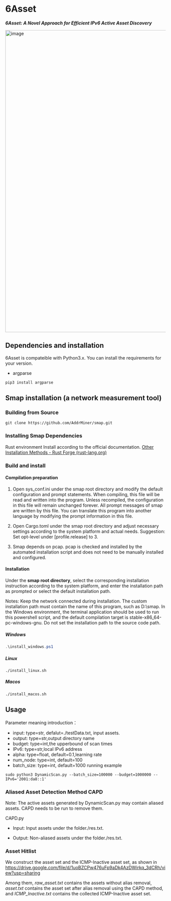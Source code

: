 # 6Asset
***6Asset: A Novel Approach for Efficient IPv6 Active Asset Discovery***


<img width="949" alt="image" src="https://github.com/user-attachments/assets/4f7833e4-4957-4edf-b35f-f2088291e9a8">


##  Dependencies and installation
6Asset is compateible with Python3.x. You can install the requirements for your version. 

* argparse
```
pip3 install argparse
```

## Smap installation (a network measurement tool)

###  Building from Source

```
git clone https://github.com/AddrMiner/smap.git
```
### Installing Smap Dependencies

Rust environment
Install according to the official documentation.
[Other Installation Methods - Rust Forge (rust-lang.org)](https://forge.rust-lang.org/infra/other-installation-methods.html)
### Build and install

#### Compilation preparation

1. Open sys_conf.ini under the smap root directory and modify the default configuration and prompt statements.
When compiling, this file will be read and written into the program. Unless recompiled, the configuration in this file will remain unchanged forever.
All prompt messages of smap are written by this file. You can translate this program into another language by modifying the prompt information in this file.

2. Open Cargo.toml under the smap root directory and adjust necessary settings according to the system platform and actual needs.
Suggestion: Set opt-level under [profile.release] to 3.
   
3. Smap depends on pcap. pcap is checked and installed by the automated installation script and does not need to be manually installed and configured.

#### Installation

Under the **smap root directory**, select the corresponding installation instruction according to the system platform, and enter the installation path as prompted or select the default installation path.


Notes:
Keep the network connected during installation.
The custom installation path must contain the name of this program, such as D:\smap.
In the Windows environment, the terminal application should be used to run this powershell script, and the default compilation target is stable-x86_64-pc-windows-gnu.
Do not set the installation path to the source code path.

##### Windows 

   ```powershell
   .\install_windows.ps1
   ```

##### Linux 

```shell
./install_linux.sh
```

##### Macos 

```shell
./install_macos.sh
```


## Usage
Parameter meaning introduction：
* input:  type=str, defalut=./testData.txt, input assets.
* output: type=str,output directory name
* budget: type=int,the upperbound of scan times
* IPv6:   type=str,local IPv6 address
* alpha:  type=float, default=0.1,learning rate
* num_node: type=int, default=100
* batch_size: type=int, default=1000
running example
```
sudo python3 DynamicScan.py --batch_size=100000 --budget=1000000 --IPv6='2001:da8::1'
```


### Aliased Asset Detection Method CAPD
Note: The active assets generated by DynamicScan.py may contain aliased assets. CAPD needs to be run to remove them.

CAPD.py

* Input: Input assets under the folder./res.txt. 

* Output: Non-aliased assets under the folder./res.txt.


### Asset Hitlist

We construct the asset set and the ICMP-Inactive asset set, as shown in https://drive.google.com/file/d/1uoBZCPw476uFp9aDk4AzDWirkq_3dCRh/view?usp=sharing

Among them, *raw_asset.txt* contains the assets without alias removal, *asset.txt* contains the asset set after alias removal using the CAPD method, and *ICMP_Inactive.txt* contains the collected ICMP-Inactive asset set.



















